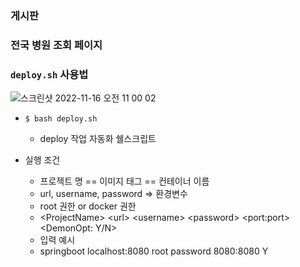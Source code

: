 
### 게시판

### 전국 병원 조회 페이지

### `deploy.sh` 사용법

![스크린샷 2022-11-16 오전 11 00 02](https://user-images.githubusercontent.com/89567475/202065074-969a1f25-c0e8-4de9-8260-c1f81bbe35c9.png)

- `$ bash deploy.sh`
  - deploy 작업 자동화 쉘스크립트
  
- 실행 조건
  - 프로젝트 명 == 이미지 태그 == 컨테이너 이름
  - url, username, password => 환경변수
  - root 권한 or docker 권한
  - \<ProjectName> \<url> \<username> \<password> \<port:port> \<DemonOpt: Y/N>
  - 입력 예시
  - springboot localhost:8080 root password 8080:8080 Y